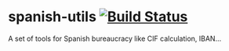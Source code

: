spanish-utils [![Build Status](https://travis-ci.org/alrik11es/spanish-utils.png?branch=master)](https://travis-ci.org/alrik11es/spanish-utils)
=============

A set of tools for Spanish bureaucracy like CIF calculation, IBAN...
